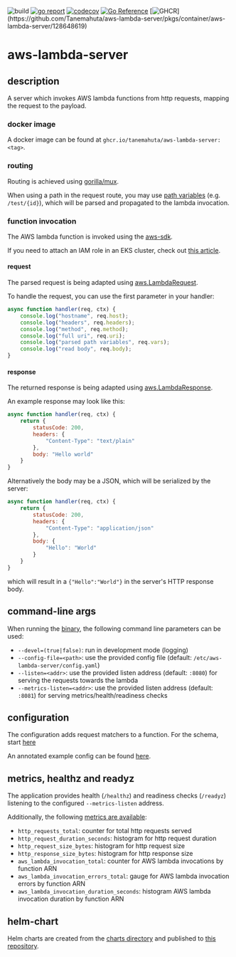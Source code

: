 ![build](https://github.com/Tanemahuta/aws-lambda-server/actions/workflows/verify.yml/badge.svg?branch=main)
[![go report](https://goreportcard.com/badge/github.com/Tanemahuta/aws-lambda-server)](https://goreportcard.com/report/github.com/Tanemahuta/aws-lambda-server)
[![codecov](https://codecov.io/gh/Tanemahuta/aws-lambda-server/branch/main/graph/badge.svg?token=FHO3AAZ41O)](https://codecov.io/gh/Tanemahuta/aws-lambda-server)
[![Go Reference](https://pkg.go.dev/badge/github.com/Tanemahuta/aws-lambda-server.svg)](https://pkg.go.dev/github.com/Tanemahuta/aws-lambda-server)
[![GHCR](https://ghcr-badge.egpl.dev/tanemahuta/aws-lambda-server/tags?trim=major,minor&label=latest&ignore=sha256*,v*)](https://github.com/Tanemahuta/aws-lambda-server/pkgs/container/aws-lambda-server/128648619)

# aws-lambda-server

## description

A server which invokes AWS lambda functions from http requests, mapping the request to the payload.

### docker image

A docker image can be found at `ghcr.io/tanemahuta/aws-lambda-server:<tag>`.

### routing

Routing is achieved using [gorilla/mux](https://github.com/gorilla/mux).

When using a path in the request route, you may use [path variables](https://github.com/gorilla/mux#readme)
(e.g. `/test/{id}`), which will be parsed and propagated to the lambda invocation.

### function invocation

The AWS lambda function is invoked using the [aws-sdk](https://aws.amazon.com/de/sdk-for-go/).

If you need to attach an IAM role in an EKS cluster, check out
[this article](https://docs.aws.amazon.com/eks/latest/userguide/iam-roles-for-service-accounts.html).

#### request

The parsed request is being adapted using [aws.LambdaRequest](pkg/aws/lambda_request.go).

To handle the request, you can use the first parameter in your handler:

```javascript
async function handler(req, ctx) {
    console.log("hostname", req.host);
    console.log("headers", req.headers);
    console.log("method", req.method);
    console.log("full uri", req.uri);
    console.log("parsed path variables", req.vars);
    console.log("read body", req.body);
}
```

#### response

The returned response is being adapted using [aws.LambdaResponse](pkg/aws/lambda_response.go).

An example response may look like this:

```javascript
async function handler(req, ctx) {
    return {
        statusCode: 200,
        headers: {
            "Content-Type": "text/plain"
        },
        body: "Hello world"
    }
}
```

Alternatively the body may be a JSON, which will be serialized by the server:

```javascript
async function handler(req, ctx) {
    return {
        statusCode: 200,
        headers: {
            "Content-Type": "application/json"
        },
        body: {
            "Hello": "World"
        }
    }
}
```

which will result in a `{"Hello":"World"}` in the server's HTTP response body.

## command-line args

When running the [binary](main.go), the following command line parameters can be used:

- `--devel=(true|false)`: run in development mode (logging)
- `--config-file=<path>`: use the provided config file (default: `/etc/aws-lambda-server/config.yaml`)
- `--listen=<addr>`: use the provided listen address (default: `:8080`) for serving the requests towards the lambda
- `--metrics-listen=<addr>`: use the provided listen address (default: `:8081`) for serving metrics/health/readiness
  checks

## configuration

The configuration adds request matchers to a function. For the schema, start [here](pkg/config/server.go)

An annotated example config can be found [here](pkg/config/testdata/config.yaml).

## metrics, healthz and readyz

The application provides health (`/healthz`) and readiness checks (`/readyz`) listening to the
configured `--metrics-listen` address.

Additionally, the following [metrics are available](pkg/metrics/global.go):

- `http_requests_total`: counter for total http requests served
- `http_request_duration_seconds`: histogram for http request duration
- `http_request_size_bytes`: histogram for http request size
- `http_response_size_bytes`: histogram for http response size
- `aws_lambda_invocation_total`: counter for AWS lambda invocations by function ARN
- `aws_lambda_invocation_errors_total`: gauge for AWS lambda invocation errors by function ARN
- `aws_lambda_invocation_duration_seconds`: histogram AWS lambda invocation duration by function ARN

## helm-chart

Helm charts are created from the [charts directory](charts) and published to [this repository](https://tanemahuta.github.io/aws-lambda-server).

